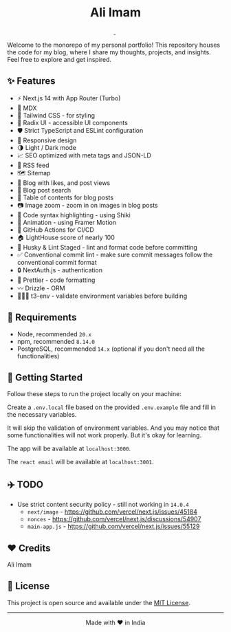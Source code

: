 <p align="center">
  <img alt="" src="[https://aliimam.in/projects/aliimam.jpg](https://raw.githubusercontent.com/aliimam-in/aliimam/main/public/project/aliimam.jpg?token=GHSAT0AAAAAACQQUXNBTX6NYQG3LBA7Y44GZQOFHCQ)">
</p>

<h1 align="center">
 Ali Imam
</h1>

<p align="center">
  <a aria-label="Framework" href="">
    <img alt="" src="">
  </a>
  <img alt="" src="">
  <a aria-label="License" href="">
    <img alt="" src="">
  </a>
</p>

Welcome to the monorepo of my personal portfolio! This repository houses the code for my blog, where I share my thoughts, projects, and insights. Feel free to explore and get inspired.

## ✨ Features

- ⚡️ Next.js 14 with App Router (Turbo)
- 📝 MDX
- 🎨 Tailwind CSS - for styling
- 🌈 Radix UI - accessible UI components
- 🛡 Strict TypeScript and ESLint configuration
- 📱 Responsive design
- 🌗 Light / Dark mode
- 📈 SEO optimized with meta tags and JSON-LD
- 📰 RSS feed
- 🗺 Sitemap
- 📝 Blog with likes, and post views
- 🔎 Blog post search
- 📖 Table of contents for blog posts
- 📷 Image zoom - zoom in on images in blog posts
- 📝 Code syntax highlighting - using Shiki
- 🎨 Animation - using Framer Motion
- 🤖 GitHub Actions for CI/CD
- 🏠 LightHouse score of nearly 100
- 🔨 Husky & Lint Staged - lint and format code before committing
- ✅ Conventional commit lint - make sure commit messages follow the conventional commit format
- 🔒 NextAuth.js - authentication
- 💄 Prettier - code formatting
- 〰️ Drizzle - ORM
- 👷🏻‍♂️ t3-env - validate environment variables before building

## 🔨 Requirements

- Node, recommended `20.x`
- npm, recommended `8.14.0`
- PostgreSQL, recommended `14.x` (optional if you don't need all the functionalities)

## 👋 Getting Started

Follow these steps to run the project locally on your machine:

Create a `.env.local` file based on the provided `.env.example` file and fill in the necessary variables.

It will skip the validation of environment variables. And you may notice that some functionalities will not work properly. But it's okay for learning.

The app will be available at `localhost:3000`.

The `react email` will be available at `localhost:3001`.

## ✈️ TODO

- Use strict content security policy - still not working in `14.0.4`
  - `next/image` - https://github.com/vercel/next.js/issues/45184
  - `nonces` - https://github.com/vercel/next.js/discussions/54907
  - `main-app.js` - https://github.com/vercel/next.js/issues/55129

## ❤️ Credits

Ali Imam

## 🪪 License

This project is open source and available under the [MIT License](LICENSE).

<hr>
<p align="center">
Made with ❤️ in India
</p>
